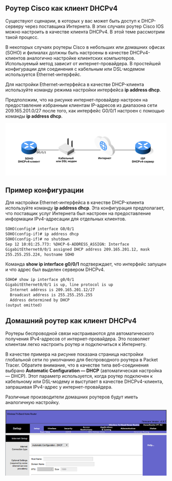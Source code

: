 <!-- 7.3.1 -->
## Роутер Cisco как клиент DHCPv4

Существуют сценарии, в которых у вас может быть доступ к DHCP-серверу через поставщика Интернета. В этих случаях роутер Cisco IOS можно настроить в качестве клиента DHCPv4. В этой теме рассмотрим такой процесс.

В некоторых случаях роутеры Cisco в небольших или домашних офисах (SOHO) и филиалах должны быть настроены в качестве DHCPv4-клиентов аналогично настройке клиентских компьютеров. Используемый метод зависит от интернет-провайдера. В простейшей конфигурации для соединения с кабельным или DSL-модемом используется Ethernet-интерфейс.

Для настройки Ethernet-интерфейса в качестве DHCP-клиента используйте команду режима настройки интерфейса **ip address dhcp**.

Предположим, что на рисунке интернет-провайдер настроен на предоставление избранным клиентам IP-адресов из диапазона сети 209.165.201.0/27 после того, как интерфейс G0/0/1 настроен с помощью команды **ip address dhcp**.

![](./assets/7.3.1.svg)


<!-- 7.3.2 -->
## Пример конфигурации

Для настройки Ethernet-интерфейса в качестве DHCP-клиента используйте команду **ip address dhcp**. Эта конфигурация предполагает, что поставщик услуг Интернета был настроен на предоставление информации IPv4-адресации для отдельных клиентов.

```
SOHO(config)# interface G0/0/1
SOHO(config-if)# ip address dhcp
SOHO(config-if)# no shutdown
Sep 12 10:01:25.773: %DHCP-6-ADDRESS_ASSIGN: Interface GigabitEthernet0/0/1 assigned DHCP address 209.165.201.12, mask 255.255.255.224, hostname SOHO
```

Команда **show ip interface g0/0/1** подтверждает, что интерфейс запущен и что адрес был выделен сервером DHCPv4.

```
SOHO# show ip interface g0/0/1
GigabitEthernet0/0/1 is up, line protocol is up
  Internet address is 209.165.201.12/27
  Broadcast address is 255.255.255.255
  Address determined by DHCP
(output omitted)
```

<!-- 7.3.3 -->
## Домашний роутер как клиент DHCPv4

Роутеры беспроводной связи настраиваются для автоматического получения IPv4-адресов от интернет-провайдера. Это позволяет клиентам легко настроить роутер и подключиться к Интернету.

В качестве примера на рисунке показана страница настройки глобальной сети по умолчанию для беспроводного роутера в Packet Tracer. Обратите внимание, что в качестве типа веб-соединения выбрано **Automatic Configuration — DHCP** (автоматическая настройка — DHCP). Этот параметр используется, когда роутер подключен к кабельному или DSL-модему и выступает в качестве DHCPv4-клиента, запрашивая IPv4-адрес у интернет-провайдера.

Различные производители домашних роутеров будут иметь аналогичную настройку.

![](./assets/7.3.3.png)

<!-- 7.3.4 -->
<!-- syntax -->

